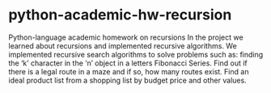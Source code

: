 # python-academic-hw-recursion
Python-language academic homework on recursions
In the project we learned about recursions and implemented recursive algorithms.
We implemented recursive search algorithms to solve problems such as: finding the ‘k’ character in the ‘n’ object in a letters Fibonacci Series.
Find out if there is a legal route in a maze and if so, how many routes exist.
Find an ideal product list from a shopping list by budget price and other values.
